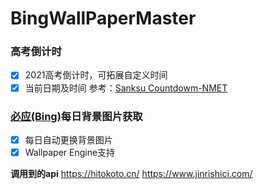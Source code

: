 # BingWallPaperMaster

### 高考倒计时

* [x] 2021高考倒计时，可拓展自定义时间
* [x] 当前日期及时间
参考：[Sanksu Countdowm-NMET](https://github.com/Sanksu/Countdowm-NMET)

### [必应(Bing)](www.bing.com)每日背景图片获取

* [x] 每日自动更换背景图片
* [x] Wallpaper Engine支持

**调用到的api**
<https://hitokoto.cn/>
<https://www.jinrishici.com/>
